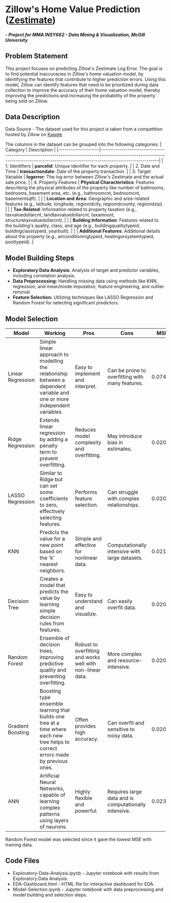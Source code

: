 # Zillow's Home Value Prediction ([Zestimate](https://www.zillow.com/z/zestimate/))
##### *- Project for MMA INSY662 - Data Mining & Visualization, McGill University*

## Problem Statement
This project focuses on predicting Zillow's Zestimate Log Error. The goal is to find potential inaccuracies in Zillow's home valuation model, by identifying the features that contribute to higher prediction errors. Using this model, Zillow can identify features that need to be prioritized during data collection to improve the accuracy of their home valuation model, thereby improving the predictions and increasing the probability of the property being sold on Zillow. 

## Data Description
Data Source - The dataset used for this project is taken from a competition hosted by Zillow on [Kaggle](https://www.kaggle.com/competitions/zillow-prize-1/overview)

The columns in the dataset can be grouped into the following categories:
| Category           | Description                                                                                                                                                                     |
|--------------------|----------------------------------------------------------------------------------------------------------------------------------------------------------------------------------------|
| 1. Identifiers     | **parcelid**: Unique identifier for each property.                                                                                                                                      |
| 2. Date and Time   | **transactiondate**: Date of the property transaction.                                                                                                                                  |
| 3. Target Variable | **logerror**: The log error between Zillow's Zestimate and the actual sale price.                                                                                                       |
| 4. Property Features | **Physical Characteristics**: Features describing the physical attributes of the property like number of bathrooms, bedrooms, basement area, etc. (e.g., bathroomcnt, bedroomcnt, basementsqft). |
|                    | **Location and Area**: Geographic and area-related features (e.g., latitude, longitude, regionidcity, regionidcounty, regionidzip).                                                     |
|                    | **Tax-Related**: Information related to property taxation (e.g., taxvaluedollarcnt, landtaxvaluedollarcnt, taxamount, structuretaxvaluedollarcnt).                                     |
|                    | **Building Information**: Features related to the building's quality, class, and age (e.g., buildingqualitytypeid, buildingclasstypeid, yearbuilt).                                    |
|                    | **Additional Features**: Additional details about the property (e.g., airconditioningtypeid, heatingorsystemtypeid, pooltypeid).                                                        |



## Model Building Steps
- **Exploratory Data Analysis:** Analysis of target and predictor variables, including correlation analysis.
- **Data Preprocessing:** Handling missing data using methods like KNN, regression, and mean/mode imputation, feature engineering, and outlier removal.
- **Feature Selection:** Utilizing techniques like LASSO Regression and Random Forest for selecting significant predictors.

## Model Selection
| Model            | Working                                                                 | Pros                                         | Cons                                        | MSE     |
|------------------|-------------------------------------------------------------------------|----------------------------------------------|---------------------------------------------|---------|
| Linear Regression| Simple linear approach to modelling the relationship between a dependent variable and one or more independent variables.| Easy to implement and interpret.             | Can be prone to overfitting with many features.| 0.07438 |
| Ridge Regression | Extends linear regression by adding a penalty term to prevent overfitting.| Reduces model complexity and overfitting.    | May introduce bias in estimates.             | 0.02058 |
| LASSO Regression | Similar to Ridge but can set some coefficients to zero, effectively selecting features.| Performs feature selection.                | Can struggle with complex relationships.     | 0.02063 |
| KNN              | Predicts the value for a new point based on the 'k' nearest neighbors.  | Simple and effective for nonlinear data.     | Computationally intensive with large datasets.| 0.0214  |
| Decision Tree    | Creates a model that predicts the value by learning simple decision rules from features.| Easy to understand and visualize.          | Can easily overfit data.                     | 0.02063 |
| Random Forest    | Ensemble of decision trees, improving predictive quality and preventing overfitting.| Robust to overfitting and works well with non-linear data.| More complex and resource-intensive.       | 0.02041 |
| Gradient Boosting   | Boosting type ensemble learning that builds one tree at a time where each new tree helps to correct errors made by previous ones.| Often provides high accuracy.               | Can overfit and sensitive to noisy data.      | 0.02053 |
| ANN              | Artificial Neural Networks, capable of learning complex patterns using layers of neurons.| Highly flexible and powerful.               | Requires large data and is computationally intensive.| 0.023   |

Random Forest model was selected since it gave the lowest MSE with training data.

## Code Files
- Exploratory-Data-Analysis.ipynb - Jupyter notebook with results from Exploratory Data Analysis.
- EDA-Dashboard.html - HTML file for interactive dashboard for EDA.
- Model-Selection.ipynb - Jupyter notebook with data preprocessing and model building and selection steps.
